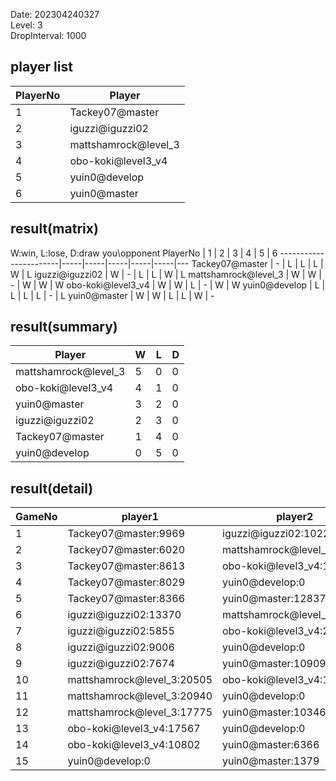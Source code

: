 Date: 202304240327  
Level: 3  
DropInterval: 1000  
## player list
PlayerNo  |  Player
----------|----------------------
1         |  Tackey07@master
2         |  iguzzi@iguzzi02
3         |  mattshamrock@level_3
4         |  obo-koki@level3_v4
5         |  yuin0@develop
6         |  yuin0@master
## result(matrix)
W:win, L:lose, D:draw
you\opponent PlayerNo  |  1  |  2  |  3  |  4  |  5  |  6
-----------------------|-----|-----|-----|-----|-----|---
Tackey07@master        |  -  |  L  |  L  |  L  |  W  |  L
iguzzi@iguzzi02        |  W  |  -  |  L  |  L  |  W  |  L
mattshamrock@level_3   |  W  |  W  |  -  |  W  |  W  |  W
obo-koki@level3_v4     |  W  |  W  |  L  |  -  |  W  |  W
yuin0@develop          |  L  |  L  |  L  |  L  |  -  |  L
yuin0@master           |  W  |  W  |  L  |  L  |  W  |  -
## result(summary)
Player                |  W  |  L  |  D
----------------------|-----|-----|---
mattshamrock@level_3  |  5  |  0  |  0
obo-koki@level3_v4    |  4  |  1  |  0
yuin0@master          |  3  |  2  |  0
iguzzi@iguzzi02       |  2  |  3  |  0
Tackey07@master       |  1  |  4  |  0
yuin0@develop         |  0  |  5  |  0
## result(detail)
GameNo  |  player1                     |  player2
--------|------------------------------|----------------------------
1       |  Tackey07@master:9969        |  iguzzi@iguzzi02:10228
2       |  Tackey07@master:6020        |  mattshamrock@level_3:23426
3       |  Tackey07@master:8613        |  obo-koki@level3_v4:16752
4       |  Tackey07@master:8029        |  yuin0@develop:0
5       |  Tackey07@master:8366        |  yuin0@master:12837
6       |  iguzzi@iguzzi02:13370       |  mattshamrock@level_3:20079
7       |  iguzzi@iguzzi02:5855        |  obo-koki@level3_v4:20337
8       |  iguzzi@iguzzi02:9006        |  yuin0@develop:0
9       |  iguzzi@iguzzi02:7674        |  yuin0@master:10909
10      |  mattshamrock@level_3:20505  |  obo-koki@level3_v4:17653
11      |  mattshamrock@level_3:20940  |  yuin0@develop:0
12      |  mattshamrock@level_3:17775  |  yuin0@master:10346
13      |  obo-koki@level3_v4:17567    |  yuin0@develop:0
14      |  obo-koki@level3_v4:10802    |  yuin0@master:6366
15      |  yuin0@develop:0             |  yuin0@master:1379
